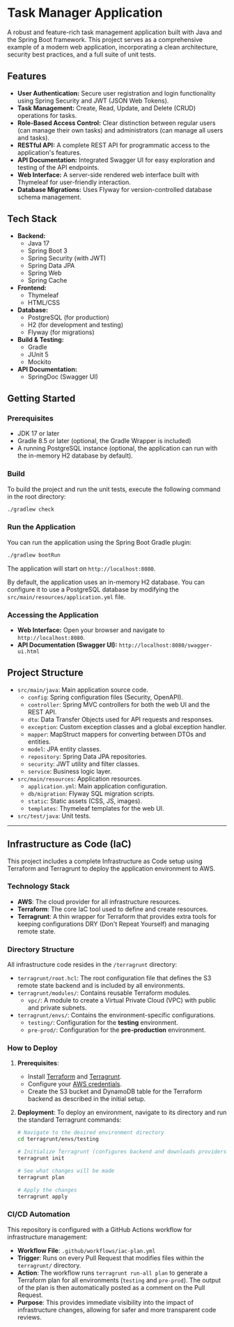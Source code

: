 # Task Manager Application

A robust and feature-rich task management application built with Java and the Spring Boot framework. This project serves as a comprehensive example of a modern web application, incorporating a clean architecture, security best practices, and a full suite of unit tests.

## Features

*   **User Authentication:** Secure user registration and login functionality using Spring Security and JWT (JSON Web Tokens).
*   **Task Management:** Create, Read, Update, and Delete (CRUD) operations for tasks.
*   **Role-Based Access Control:** Clear distinction between regular users (can manage their own tasks) and administrators (can manage all users and tasks).
*   **RESTful API:** A complete REST API for programmatic access to the application's features.
*   **API Documentation:** Integrated Swagger UI for easy exploration and testing of the API endpoints.
*   **Web Interface:** A server-side rendered web interface built with Thymeleaf for user-friendly interaction.
*   **Database Migrations:** Uses Flyway for version-controlled database schema management.

## Tech Stack

*   **Backend:**
    *   Java 17
    *   Spring Boot 3
    *   Spring Security (with JWT)
    *   Spring Data JPA
    *   Spring Web
    *   Spring Cache
*   **Frontend:**
    *   Thymeleaf
    *   HTML/CSS
*   **Database:**
    *   PostgreSQL (for production)
    *   H2 (for development and testing)
    *   Flyway (for migrations)
*   **Build & Testing:**
    *   Gradle
    *   JUnit 5
    *   Mockito
*   **API Documentation:**
    *   SpringDoc (Swagger UI)

## Getting Started

### Prerequisites

*   JDK 17 or later
*   Gradle 8.5 or later (optional, the Gradle Wrapper is included)
*   A running PostgreSQL instance (optional, the application can run with the in-memory H2 database by default).

### Build

To build the project and run the unit tests, execute the following command in the root directory:

```bash
./gradlew check
```

### Run the Application

You can run the application using the Spring Boot Gradle plugin:

```bash
./gradlew bootRun
```

The application will start on `http://localhost:8080`.

By default, the application uses an in-memory H2 database. You can configure it to use a PostgreSQL database by modifying the `src/main/resources/application.yml` file.

### Accessing the Application

*   **Web Interface:** Open your browser and navigate to `http://localhost:8080`.
*   **API Documentation (Swagger UI):** `http://localhost:8080/swagger-ui.html`

## Project Structure

*   `src/main/java`: Main application source code.
    *   `config`: Spring configuration files (Security, OpenAPI).
    *   `controller`: Spring MVC controllers for both the web UI and the REST API.
    *   `dto`: Data Transfer Objects used for API requests and responses.
    *   `exception`: Custom exception classes and a global exception handler.
    *   `mapper`: MapStruct mappers for converting between DTOs and entities.
    *   `model`: JPA entity classes.
    *   `repository`: Spring Data JPA repositories.
    *   `security`: JWT utility and filter classes.
    *   `service`: Business logic layer.
*   `src/main/resources`: Application resources.
    *   `application.yml`: Main application configuration.
    *   `db/migration`: Flyway SQL migration scripts.
    *   `static`: Static assets (CSS, JS, images).
    *   `templates`: Thymeleaf templates for the web UI.
*   `src/test/java`: Unit tests.

---

## Infrastructure as Code (IaC)

This project includes a complete Infrastructure as Code setup using Terraform and Terragrunt to deploy the application environment to AWS.

### Technology Stack

*   **AWS**: The cloud provider for all infrastructure resources.
*   **Terraform**: The core IaC tool used to define and create resources.
*   **Terragrunt**: A thin wrapper for Terraform that provides extra tools for keeping configurations DRY (Don't Repeat Yourself) and managing remote state.

### Directory Structure

All infrastructure code resides in the `/terragrunt` directory:

*   `terragrunt/root.hcl`: The root configuration file that defines the S3 remote state backend and is included by all environments.
*   `terragrunt/modules/`: Contains reusable Terraform modules.
    *   `vpc/`: A module to create a Virtual Private Cloud (VPC) with public and private subnets.
*   `terragrunt/envs/`: Contains the environment-specific configurations.
    *   `testing/`: Configuration for the **testing** environment.
    *   `pre-prod/`: Configuration for the **pre-production** environment.

### How to Deploy

1.  **Prerequisites**:
    *   Install [Terraform](https://learn.hashicorp.com/tutorials/terraform/install-cli) and [Terragrunt](https://terragrunt.gruntwork.io/docs/getting-started/install/).
    *   Configure your [AWS credentials](https://docs.aws.amazon.com/cli/latest/userguide/cli-configure-files.html).
    *   Create the S3 bucket and DynamoDB table for the Terraform backend as described in the initial setup.

2.  **Deployment**:
    To deploy an environment, navigate to its directory and run the standard Terragrunt commands:

    ```bash
    # Navigate to the desired environment directory
    cd terragrunt/envs/testing

    # Initialize Terragrunt (configures backend and downloads providers)
    terragrunt init

    # See what changes will be made
    terragrunt plan

    # Apply the changes
    terragrunt apply
    ```

### CI/CD Automation

This repository is configured with a GitHub Actions workflow for infrastructure management:

*   **Workflow File**: `.github/workflows/iac-plan.yml`
*   **Trigger**: Runs on every Pull Request that modifies files within the `terragrunt/` directory.
*   **Action**: The workflow runs `terragrunt run-all plan` to generate a Terraform plan for all environments (`testing` and `pre-prod`). The output of the plan is then automatically posted as a comment on the Pull Request.
*   **Purpose**: This provides immediate visibility into the impact of infrastructure changes, allowing for safer and more transparent code reviews.
